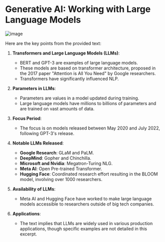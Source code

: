 # Generative AI: Working with Large Language Models

![image](https://github.com/gjkaur/CoursesNotes/assets/36306330/05132f47-3a9d-45a9-bc57-7808db15234b)


Here are the key points from the provided text:

1. **Transformers and Large Language Models (LLMs)**:
   - BERT and GPT-3 are examples of large language models.
   - These models are based on transformer architecture, proposed in the 2017 paper "Attention is All You Need" by Google researchers.
   - Transformers have significantly influenced NLP.

2. **Parameters in LLMs**:
   - Parameters are values in a model updated during training.
   - Large language models have millions to billions of parameters and are trained on vast amounts of data.

3. **Focus Period**:
   - The focus is on models released between May 2020 and July 2022, following GPT-3's release.

4. **Notable LLMs Released**:
   - **Google Research**: GLaM and PaLM.
   - **DeepMind**: Gopher and Chinchilla.
   - **Microsoft and Nvidia**: Megatron-Turing NLG.
   - **Meta AI**: Open Pre-trained Transformer.
   - **Hugging Face**: Coordinated research effort resulting in the BLOOM model, involving over 1000 researchers.

5. **Availability of LLMs**:
   - Meta AI and Hugging Face have worked to make large language models accessible to researchers outside of big tech companies.

6. **Applications**:
   - The text implies that LLMs are widely used in various production applications, though specific examples are not detailed in this excerpt.
